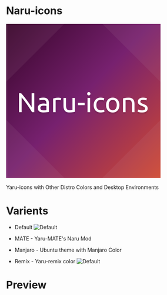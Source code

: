 # Naru-icons

![logo](logo.png)

Yaru-icons with Other Distro Colors and Desktop Environments

# Varients

* Default
![Default](images/var-default.png)

* MATE - Yaru-MATE's Naru Mod

* Manjaro - Ubuntu theme with Manjaro Color

* Remix - Yaru-remix color
![Default](images/var-remix.png)

# Preview
